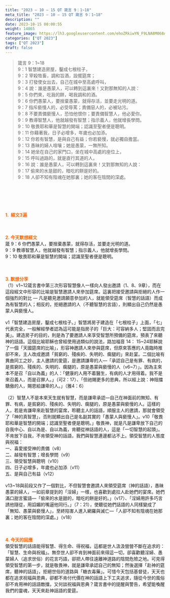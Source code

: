 ```yaml
---
title: "2023 – 10 – 15 QT 箴言 9：1~18"
meta_title: "2023 – 10 – 15 QT 箴言 9：1~18"
description: ""
date: 2023-10-15 00:00:55
weight: 14865
feature_image: https://lh3.googleusercontent.com/ehoZRkiwYN_F9LNA8M068AYxt73EavCZno-PD1cJRuf5BbSkQVUWr3gNEbt5kSs28Pb_Elg17kSrtf9ybWvojWoMV6I4tPM3vGRGDq6GkKkPdL2Gut4QAIw4-uykKUAtNiKgQKntvsU=w800
categories: ["QT 2023"]
tags: ["QT 2023"]
draft: false
---
```


<blockquote>箴言 9：1~18<br />
9：1 智慧建造房屋，鑿成七根柱子，<br />
9：2 宰殺牲畜，調和旨酒，設擺筵席；<br />
9：3 打發使女出去，自己在城中至高處呼叫，<br />
9：4 說：誰是愚蒙人，可以轉到這裏來！又對那無知的人說：<br />
9：5 你們來，吃我的餅，喝我調和的酒。<br />
9：6 你們愚蒙人，要捨棄愚蒙，就得存活，並要走光明的道。<br />
9：7 指斥褻慢人的，必受辱罵；責備惡人的，必被玷污。<br />
9：8 不要責備褻慢人，恐怕他恨你；要責備智慧人，他必愛你。<br />
9：9 教導智慧人，他就越發有智慧；指示義人，他就增長學問。<br />
9：10 敬畏耶和華是智慧的開端；認識至聖者便是聰明。<br />
9：11 你藉著我，日子必增多，年歲也必加添。<br />
9：12 你若有智慧，是與自己有益；你若褻慢，就必獨自擔當。<br />
9：13 愚昧的婦人喧嚷；她是愚蒙，一無所知。<br />
9：14 她坐在自己的家門口，坐在城中高處的座位上，<br />
9：15 呼叫過路的，就是直行其道的人，<br />
9：16 說：誰是愚蒙人，可以轉到這裏來！又對那無知的人說：<br />
9：17 偷來的水是甜的，暗吃的餅是好的。<br />
9：18 人卻不知有陰魂在她那裏；她的客在陰間的深處。</blockquote><br />
&nbsp;<br />
<br />
&nbsp;<br />
<br />
<span style="color: #ff6600;"><strong>1.  經文3遍</strong></span><br />
<br />
&nbsp;<br />
<br />
<span style="color: #ff6600;"><strong>2. 今天默想經文<br />
</strong></span>箴 9：6 你們愚蒙人，要捨棄愚蒙，就得存活，並要走光明的道。<br />
9：9 教導智慧人，他就越發有智慧；指示義人，他就增長學問。<br />
9：10 敬畏耶和華是智慧的開端；認識至聖者便是聰明。<br />
<br />
&nbsp;<br />
<br />
<strong><span style="color: #ff6600;">3. 默想分享<br />
</span></strong>（1）v1~12箴言書中第三次形容智慧像人一樣向人發出邀請（1、8、9章），而在這段經文中形容的比喻是智慧邀請人來參加筵席。這裏把接受邀請與拒絕的人作一個強烈的對比 — 凡是聽見邀請願意參加的人，就能領受筵席（智慧的話語）而成為有智慧的人；相反的，拒絕邀請的人（不聽智慧的言語），則顯出自己仍然是愚蒙人與褻慢人。<br />
<br />
v1「智慧建造房屋，鑿成七根柱子。」智慧將房子建造在「七根柱子」上面，「七」代表完全，一般解經學者認為這可能是指房子的「巨大：可容納多人；堅固而且完美」。建造房子的目的，則是為了要邀請人來享受智慧所預備的筵席，預表了來聽神的話語。這個比喻耶穌也曾經使用過類似的說法，路加福音 14： 15~24耶穌說了一個「天國筵席的比喻」，形容神邀請人來參與筵席，但原來答應的人竟臨時推卻不來，主人改成邀請「貧窮的、殘疾的、失明的、瘸腿的」來赴宴。二個比喻有異曲同工之妙，主人邀請的愛筵，是邀請謙卑的人—「承認自己是有罪、有病的，是貧窮的、殘疾的、失明的、瘸腿的，原是愚蒙與褻慢的人（v6~7）」。因為主來本不是召「自以為義」的人：「健康的人用不着醫生，有病的人才用得着。我不是來召義人，而是召罪人。」（可2：17）、「但祂賜更多的恩典，所以經上說：神阻擋驕傲的人，賜恩給謙卑的人。」（雅4：6）<br />
<br />
（2）智慧人不是本來天生就有智慧，而是謙卑承認—自己在神面前的無知、有罪、有病，是貧窮的、殘疾的、失明的、瘸腿的，原是愚蒙與褻慢的人。這樣的人，若是肯謙卑來赴智慧的宴席，聆聽主人的話語，順服主人的邀請，那就會領受了「神的真智慧」，否則就顯出自己是名副其實的「愚蒙人與褻慢人」。v10「敬畏耶和華是智慧的開端；認識至聖者便是聰明。」敬畏神，就是凡是謙卑放下自己的自我中心、自以為是、自以為義，肯聽從神話語的人，這是「一切智慧的起頭」。不肯放下自我，不肯領受神的話語，我們與智慧連邊都沾不上。領受智慧的人態度與祝福：<br />
一、喜愛接受神的責備（v8）<br />
二、越發有智慧；增長學問（v9）<br />
三、領受智慧與聰明（v10）<br />
四、日子必增多，年歲也必加添（v11）<br />
五、是與自己有益（v12）<br />
<br />
v13~18與前段又作了一個對比，不但智慧會邀請人來領受筵席（神的話語），愚昧愚蒙的婦人，一如前章提到的「淫婦」一樣，也喜歡到處拉人赴她們的宴席。她們滿口甜言蜜語—「偷來的水是甜的，暗吃的餅是好的。」（v17）、「淫婦用許多巧言誘他隨從，用諂媚的嘴逼他同行。」（7：21），使聽從她們話語的人同樣變成了 「無知、愚蒙與褻慢人」，至終陷害人進入網羅與滅亡—「人卻不知有陰魂在她那裏；她的客在陰間的深處。」（v18）<br />
<br />
&nbsp;<br />
<br />
<strong style="font-size: inherit;"><span style="color: #ff6600;">4. 今天的回應<br />
</span></strong>領受智慧的話語能得智慧、得生命、得祝福，這都是世人汲汲營營不斷在追求的：「智慧、生命與祝福」。無奈世人卻不肯到神面前來得這一切，卻喜歡聽淫婦、愚蒙婦人（追求世俗）的花言巧語，卻把人帶往遠離神道路的陰間危險之地。可見得領受智慧的第一步，就是敬畏神，就是謙卑承認自己的無知；然後選擇「赴神的筵席，聽神的話語」，拒絕世俗的道路與「糖衣毒藥」。可惜今天包括基督徒，天天也都在追求祝福與恩典，卻都不肯付代價在神的話語上下工夫追求，隨從今世的風俗卻不肯用神的話語敵擋，又何談祝福與恩典？箴言書中的提醒與警告，希望能喚醒我們的靈魂，天天來赴神話語的愛筵。<br />
<br />
<audio style="display: none;" controls="controls"></audio><br />
<br />
<audio style="display: none;" controls="controls"></audio><br />
<br />
<audio style="display: none;" controls="controls"></audio><br />
<br />
<audio style="display: none;" controls="controls"></audio><br />
<br />
<audio style="display: none;" controls="controls"></audio>
        